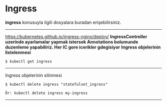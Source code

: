 # Ingress
**ingress** konusuyla ilgili dosyalara buradan erişebilirsiniz.
***
https://kubernetes.github.io/ingress-nginx/deploy/
**IngressController uzerinde  ayarlamalar yapmak istersek Annotations bolumunde duzenleme yapabiliriz. Her IC gore icerikler gdegisiyor**
**Ingress objelerinin listelenmesi**

```
$ kubectl get ingress
```
***
Ingress objelerinin silinmesi

```
$ kubectl delete ingress "statefulset_ingress"

Ör: kubectl delete ingress my-ingress
```
***
